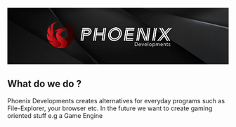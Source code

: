 <img src="phoenix_banner.png"></img>

## What do we do ?
Phoenix Developments creates alternatives for everyday programs such as File-Explorer, your browser etc. In the future we want to create gaming oriented stuff e.g a Game Engine
